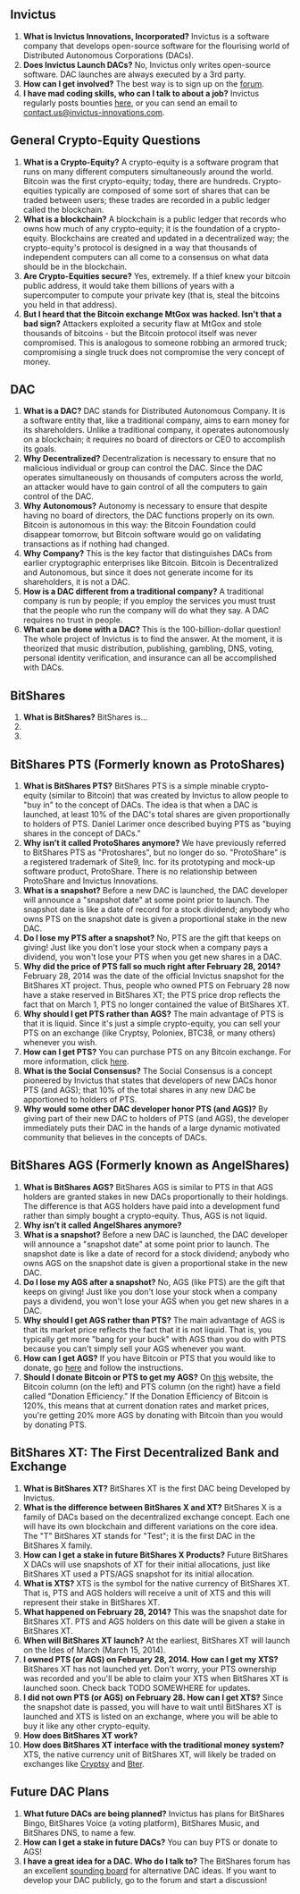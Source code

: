 Invictus
--------
1. **What is Invictus Innovations, Incorporated?** Invictus is a software company that develops open-source software for the flourising world of Distributed Autonomous Corporations (DACs).
2. **Does Invictus Launch DACs?** No, Invictus only writes open-source software. DAC launches are always executed by a 3rd party.
3. **How can I get involved?** The best way is to sign up on the [forum](https://bitsharestalk.org/index.php). 
4. **I have mad coding skills, who can I talk to about a job?** Invictus regularly posts bounties [here](https://bitsharestalk.org/index.php?board=38.0), or you can send an email to [contact.us@invictus-innovations.com](contact.us@invictus-innovations.com).


General Crypto-Equity Questions
-------------------------------
1. **What is a Crypto-Equity?** A crypto-equity is a software program that runs on many different computers simultaneously around the world. Bitcoin was the first crypto-equity; today, there are hundreds. Crypto-equities typically are composed of some sort of shares that can be traded between users; these trades are recorded in a public ledger called the blockchain.
2. **What is a blockchain?** A blockchain is a public ledger that records who owns how much of any crypto-equity; it is the foundation of a crypto-equity. Blockchains are created and updated in a decentralized way; the crypto-equity's protocol is designed in a way that thousands of independent computers can all come to a consensus on what data should be in the blockchain.
3. **Are Crypto-Equities secure?** Yes, extremely. If a thief knew your bitcoin public address, it would take them billions of years with a supercomputer to compute your private key (that is, steal the bitcoins you held in that address).
4. **But I heard that the Bitcoin exchange MtGox was hacked. Isn't that a bad sign?** Attackers exploited a security flaw at MtGox and stole thousands of bitcoins - but the Bitcoin protocol itself was never compromised. This is analogous to someone robbing an armored truck; compromising a single truck does not compromise the very concept of money.


DAC
---
1. **What is a DAC?** DAC stands for Distributed Autonomous Company. It is a software entity that, like a traditional company, aims to earn money for its shareholders. Unlike a traditional company, it operates autonomously on a blockchain; it requires no board of directors or CEO to accomplish its goals.
2. **Why Decentralized?** Decentralization is necessary to ensure that no malicious individual or group can control the DAC. Since the DAC operates simultaneously on thousands of computers across the world, an attacker would have to gain control of all the computers to gain control of the DAC.
3. **Why Autonomous?** Autonomy is necessary to ensure that despite having no board of directors, the DAC functions properly on its own. Bitcoin is autonomous in this way: the Bitcoin Foundation could disappear tomorrow, but Bitcoin software would go on validating transactions as if nothing had changed.
4. **Why Company?** This is the key factor that distinguishes DACs from earlier cryptographic enterprises like Bitcoin. Bitcoin is Decentralized and Autonomous, but since it does not generate income for its shareholders, it is not a DAC. 
5. **How is a DAC different from a traditional company?** A traditional company is run by people; if you employ the services you must trust that the people who run the company will do what they say. A DAC requires no trust in people.
6. **What can be done with a DAC?** This is the 100-billion-dollar question! The whole project of Invictus is to find the answer. At the moment, it is theorized that music distribution, publishing, gambling, DNS, voting, personal identity verification, and insurance can all be accomplished with DACs.


BitShares
----------
1. **What is BitShares?** BitShares is...
2. 
3. 




BitShares PTS (Formerly known as ProtoShares)
-----------------------------------------------
1. **What is BitShares PTS?** BitShares PTS is a simple minable crypto-equity (similar to Bitcoin) that was created by Invictus to allow people to "buy in" to the concept of DACs. The idea is that when a DAC is launched, at least 10% of the DAC's total shares are given proportionally to holders of PTS. Daniel Larimer once described buying PTS as "buying shares in the concept of DACs."
2. **Why isn’t it called ProtoShares anymore?** We have previously referred to BitShares PTS as "Protoshares", but no longer do so. "ProtoShare" is a registered trademark of Site9, Inc. for its prototyping and mock-up software product, ProtoShare. There is no relationship between ProtoShare and Invictus Innovations. 
3. **What is a snapshot?** Before a new DAC is launched, the DAC developer will announce a "snapshot date" at some point prior to launch. The snapshot date is like a date of record for a stock dividend; anybody who owns PTS on the snapshot date is given a proportional stake in the new DAC.
5. **Do I lose my PTS after a snapshot?** No, PTS are the gift that keeps on giving! Just like you don't lose your stock when a company pays a dividend, you won't lose your PTS when you get new shares in a DAC.
6. **Why did the price of PTS fall so much right after February 28, 2014?** February 28, 2014 was the date of the official Invictus snapshot for the BitShares XT project. Thus, people who owned PTS on February 28 now have a stake reserved in BitShares XT; the PTS price drop reflects the fact that on March 1, PTS no longer contained the value of BitShares XT.
7. **Why should I get PTS rather than AGS?** The main advantage of PTS is that it is liquid. Since it's just a simple crypto-equity, you can sell your PTS on an exchange (like Cryptsy, Poloniex, BTC38, or many others) whenever you wish.
8. **How can I get PTS?** You can purchase PTS on any Bitcoin exchange. For more information, click [here](http://invictus.io/bitshares-pts.php).
9. **What is the Social Consensus?** The Social Consensus is a concept pioneered by Invictus that states that developers of new DACs honor PTS (and AGS); that 10% of the total shares in any new DAC be apportioned to holders of PTS.
10. **Why would some other DAC developer honor PTS (and AGS)?** By giving part of their new DAC to holders of PTS (and AGS), the developer immediately puts their DAC in the hands of a large dynamic motivated community that believes in the concepts of DACs.



BitShares AGS (Formerly known as AngelShares)
-----------------------------------------------
1. **What is BitShares AGS?** BitShares AGS is similar to PTS in that AGS holders are granted stakes in new DACs proportionally to their holdings. The difference is that AGS holders have paid into a development fund rather than simply bought a crypto-equity. Thus, AGS is not liquid.
2. **Why isn’t it called AngelShares anymore?**
3. **What is a snapshot?** Before a new DAC is launched, the DAC developer will announce a "snapshot date" at some point prior to launch. The snapshot date is like a date of record for a stock dividend; anybody who owns AGS on the snapshot date is given a proportional stake in the new DAC.
4. **Do I lose my AGS after a snapshot?** No, AGS (like PTS) are the gift that keeps on giving! Just like you don't lose your stock when a company pays a dividend, you won't lose your AGS when you get new shares in a DAC.
5. **Why should I get AGS rather than PTS?** The main advantage of AGS is that its market price reflects the fact that it is not liquid. That is, you typically get more "bang for your buck" with AGS than you do with PTS because you can't simply sell your AGS whenever you want.
6. **How can I get AGS?** If you have Bitcoin or PTS that you would like to donate, go [here](http://invictus.io/bitshares-ags.php) and follow the instructions.
7. **Should I donate Bitcoin or PTS to get my AGS?** On [this](http://www1.agsexplorer.com/) website, the Bitcoin column (on the left) and PTS column (on the right) have a field called "Donation Efficiency." If the Donation Efficiency of Bitcoin is 120%, this means that at current donation rates and market prices, you're getting 20% more AGS by donating with Bitcoin than you would by donating PTS.


BitShares XT: The First Decentralized Bank and Exchange
-----------------------------------------------
1. **What is BitShares XT?** BitShares XT is the first DAC being Developed by Invictus.
2. **What is the difference between BitShares X and XT?**  BitShares X is a family of DACs based on the decentralized exchange concept. Each one will have its own blockchain and different variations on the core idea. The "T" BitShares XT stands for "Test"; it is the first DAC in the BitShares X family.
3. **How can I get a stake in future BitShares X Products?** Future BitShares X DACs will use snapshots of XT for their initial allocations, just like BitShares XT used a PTS/AGS snapshot for its initial allocation.
4. **What is XTS?** XTS is the symbol for the native currency of BitShares XT. That is, PTS and AGS holders will receive a unit of XTS and this will represent their stake in BitShares XT.
5. **What happened on February 28, 2014?** This was the snapshot date for BitShares XT. PTS and AGS holders on this date will be given a stake in BitShares XT.
6. **When will BitShares XT launch?** At the earliest, BitShares XT will launch on the Ides of March (March 15, 2014).
7. **I owned PTS (or AGS) on February 28, 2014. How can I get my XTS?** BitShares XT has not launched yet. Don't worry, your PTS ownership was recorded and you'll be able to claim your XTS when BitShares XT is launched soon. Check back TODO SOMEWHERE for updates.
8. **I did not own PTS (or AGS) on February 28. How can I get XTS?** Since the snapshot date is passed, you will have to wait until BitShares XT is launched and XTS is listed on an exchange, where you will be able to buy it like any other crypto-equity.
9. **How does BitShares XT work?** 
10. **How does BitShares XT interface with the traditional money system?** XTS, the native currency unit of BitShares XT, will likely be traded on exchanges like [Cryptsy](http://www.cryptsy.com) and [Bter](http://www.bter.com).



Future DAC Plans
-----------------------------------------------
1. **What future DACs are being planned?** Invictus has plans for BitShares Bingo, BitShares Voice (a voting platform), BitShares Music, and BitShares DNS, to name a few.
2. **How can I get a stake in future DACs?** You can buy PTS or donate to AGS!
3. **I have a great idea for a DAC. Who do I talk to?** The BitShares forum has an excellent [sounding board](https://bitsharestalk.org/index.php?board=9.0) for alternative DAC ideas. If you want to develop your DAC publicly, go to the forum and start a discussion!












